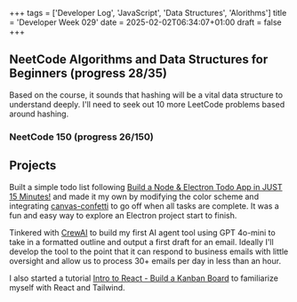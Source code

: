 +++
tags = ['Developer Log', 'JavaScript', 'Data Structures', 'Alorithms']
title = 'Developer Week 029'
date = 2025-02-02T06:34:07+01:00
draft = false
+++

## NeetCode Algorithms and Data Structures for Beginners (progress 28/35)

Based on the course, it sounds that hashing will be a vital data structure to understand deeply. I'll need to seek out 10 more LeetCode problems based around hashing.

### NeetCode 150 (progress 26/150)

## Projects

Built a simple todo list following [Build a Node & Electron Todo App in JUST 15 Minutes!](https://www.youtube.com/watch?v=vOEy18r1OuA) and made it my own by modifying the color scheme and integrating [canvas-confetti](https://github.com/catdad/canvas-confetti) to go off when all tasks are complete. It was a fun and easy way to explore an Electron project start to finish.

Tinkered with [CrewAI](https://www.crewai.com/open-source) to build my first AI agent tool using GPT 4o-mini to take in a formatted outline and output a first draft for an email. Ideally I'll develop the tool to the point that it can respond to business emails with little oversight and allow us to process 30+ emails per day in less than an hour.

I also started a tutorial [Intro to React - Build a Kanban Board](https://www.youtube.com/watch?v=gjrVCY3oPds&t=320s) to familiarize myself with React and Tailwind.
